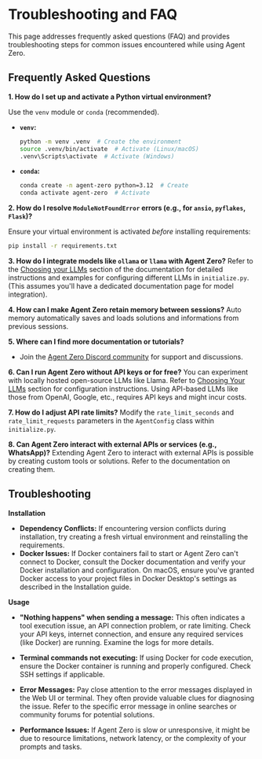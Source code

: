 # Troubleshooting and FAQ
This page addresses frequently asked questions (FAQ) and provides troubleshooting steps for common issues encountered while using Agent Zero.

## Frequently Asked Questions
**1. How do I set up and activate a Python virtual environment?**

Use the `venv` module or `conda` (recommended).

* **`venv`:**
    ```bash
    python -m venv .venv  # Create the environment
    source .venv/bin/activate  # Activate (Linux/macOS)
    .venv\Scripts\activate  # Activate (Windows)
    ```
* **`conda`:**
    ```bash
    conda create -n agent-zero python=3.12  # Create
    conda activate agent-zero  # Activate
    ```

**2. How do I resolve `ModuleNotFoundError` errors (e.g., for `ansio`, `pyflakes`, `Flask`)?**

Ensure your virtual environment is activated *before* installing requirements:

```bash
pip install -r requirements.txt
```

**3. How do I integrate models like `ollama` or `llama` with Agent Zero?**
Refer to the [Choosing your LLMs](5_architecture.md#installing-and-using-ollama) section of the documentation for detailed instructions and examples for configuring different LLMs in `initialize.py`. (This assumes you'll have a dedicated documentation page for model integration).

**4. How can I make Agent Zero retain memory between sessions?**
Auto memory automatically saves and loads solutions and informations from previous sessions.

**5. Where can I find more documentation or tutorials?**
*   Join the [Agent Zero Discord community](https://discord.gg/Z2tun2N3) for support and discussions.

**6. Can I run Agent Zero without API keys or for free?**
You can experiment with locally hosted open-source LLMs like Llama.  Refer to [Choosing Your LLMs](5_architecture#choosing-your-llms) section for configuration instructions.  Using API-based LLMs like those from OpenAI, Google, etc., requires API keys and might incur costs.

**7. How do I adjust API rate limits?**
Modify the `rate_limit_seconds` and `rate_limit_requests` parameters in the `AgentConfig` class within `initialize.py`.

**8. Can Agent Zero interact with external APIs or services (e.g., WhatsApp)?**
Extending Agent Zero to interact with external APIs is possible by creating custom tools or solutions. Refer to the documentation on creating them. 

## Troubleshooting

**Installation**
* **Dependency Conflicts:** If encountering version conflicts during installation, try creating a fresh virtual environment and reinstalling the requirements.
* **Docker Issues:** If Docker containers fail to start or Agent Zero can't connect to Docker, consult the Docker documentation and verify your Docker installation and configuration.  On macOS, ensure you've granted Docker access to your project files in Docker Desktop's settings as described in the Installation guide.

**Usage**
* **"Nothing happens" when sending a message:** This often indicates a tool execution issue, an API connection problem, or rate limiting. Check your API keys, internet connection, and ensure any required services (like Docker) are running.  Examine the logs for more details.

* **Terminal commands not executing:** If using Docker for code execution, ensure the Docker container is running and properly configured.  Check SSH settings if applicable.

* **Error Messages:** Pay close attention to the error messages displayed in the Web UI or terminal.  They often provide valuable clues for diagnosing the issue. Refer to the specific error message in online searches or community forums for potential solutions.

* **Performance Issues:** If Agent Zero is slow or unresponsive, it might be due to resource limitations, network latency, or the complexity of your prompts and tasks.